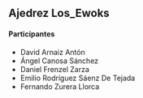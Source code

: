 ## Ajedrez Los_Ewoks

#### Participantes
- David Arnaiz Antón
- Ángel Canosa Sánchez
- Daniel Frenzel Zarza
- Emilio Rodríguez Sáenz De Tejada
- Fernando Zurera Llorca
